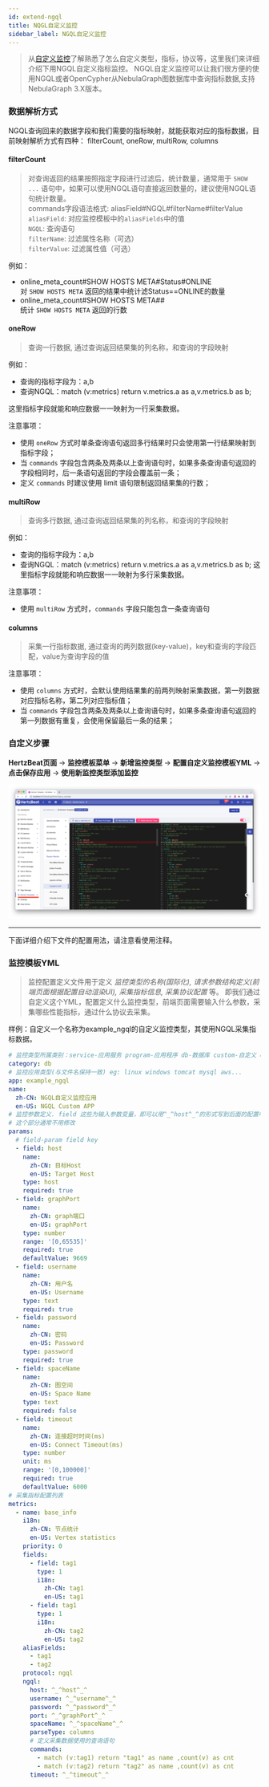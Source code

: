 ```yaml
---
id: extend-ngql
title: NQGL自定义监控
sidebar_label: NGQL自定义监控
---
```


> 从[自定义监控](extend-point)了解熟悉了怎么自定义类型，指标，协议等，这里我们来详细介绍下用NGQL自定义指标监控。
> NGQL自定义监控可以让我们很方便的使用NGQL或者OpenCypher从NebulaGraph图数据库中查询指标数据,支持NebulaGraph 3.X版本。

### 数据解析方式

NGQL查询回来的数据字段和我们需要的指标映射，就能获取对应的指标数据，目前映射解析方式有四种： filterCount, oneRow, multiRow, columns

#### **filterCount**

> 对查询返回的结果按照指定字段进行过滤后，统计数量，通常用于 `SHOW ...` 语句中，如果可以使用NGQL语句直接返回数量的，建议使用NGQL语句统计数量。  
> commands字段语法格式: aliasField#NGQL#filterName#filterValue  
> `aliasField`: 对应监控模板中的`aliasFields`中的值  
> `NGQL`: 查询语句  
> `filterName`: 过滤属性名称（可选）  
> `filterValue`: 过滤属性值（可选）

例如：

- online_meta_count#SHOW HOSTS META#Status#ONLINE  
对 `SHOW HOSTS META` 返回的结果中统计滤Status==ONLINE的数量
- online_meta_count#SHOW HOSTS META##  
统计 `SHOW HOSTS META` 返回的行数

#### **oneRow**

> 查询一行数据, 通过查询返回结果集的列名称，和查询的字段映射

例如：

- 查询的指标字段为：a,b
- 查询NGQL：match (v:metrics) return v.metrics.a as a,v.metrics.b as b;

这里指标字段就能和响应数据一一映射为一行采集数据。

注意事项：

- 使用 `oneRow` 方式时单条查询语句返回多行结果时只会使用第一行结果映射到指标字段；
- 当 `commands` 字段包含两条及两条以上查询语句时，如果多条查询语句返回的字段相同时，后一条语句返回的字段会覆盖前一条；
- 定义 `commands` 时建议使用 limit 语句限制返回结果集的行数；

#### **multiRow**

> 查询多行数据, 通过查询返回结果集的列名称，和查询的字段映射

例如：

- 查询的指标字段为：a,b  
- 查询NGQL：match (v:metrics) return v.metrics.a as a,v.metrics.b as b;
这里指标字段就能和响应数据一一映射为多行采集数据。

注意事项：

- 使用 `multiRow` 方式时，`commands` 字段只能包含一条查询语句

#### **columns**

> 采集一行指标数据, 通过查询的两列数据(key-value)，key和查询的字段匹配，value为查询字段的值

注意事项：

- 使用 `columns` 方式时，会默认使用结果集的前两列映射采集数据，第一列数据对应指标名称，第二列对应指标值；
- 当 `commands` 字段包含两条及两条以上查询语句时，如果多条查询语句返回的第一列数据有重复，会使用保留最后一条的结果；

### 自定义步骤

**HertzBeat页面** -> **监控模板菜单** -> **新增监控类型** -> **配置自定义监控模板YML** -> **点击保存应用** -> **使用新监控类型添加监控**

![HertzBeat](/img/docs/advanced/extend-point-1.png)

-------

下面详细介绍下文件的配置用法，请注意看使用注释。

### 监控模板YML

> 监控配置定义文件用于定义 *监控类型的名称(国际化), 请求参数结构定义(前端页面根据配置自动渲染UI), 采集指标信息, 采集协议配置* 等。
> 即我们通过自定义这个YML，配置定义什么监控类型，前端页面需要输入什么参数，采集哪些性能指标，通过什么协议去采集。

样例：自定义一个名称为example_ngql的自定义监控类型，其使用NGQL采集指标数据。

```yaml
# 监控类型所属类别：service-应用服务 program-应用程序 db-数据库 custom-自定义 os-操作系统 bigdata-大数据 mid-中间件 webserver-web服务器 cache-缓存 cn-云原生 network-网络监控等等
category: db
# 监控应用类型(与文件名保持一致) eg: linux windows tomcat mysql aws...
app: example_ngql
name:
  zh-CN: NGQL自定义监控应用
  en-US: NGQL Custom APP
# 监控参数定义. field 这些为输入参数变量，即可以用^_^host^_^的形式写到后面的配置中，系统自动变量值替换
# 这个部分通常不用修改
params:
  # field-param field key
  - field: host
    name:
      zh-CN: 目标Host
      en-US: Target Host
    type: host
    required: true
  - field: graphPort
    name:
      zh-CN: graph端口
      en-US: graphPort
    type: number
    range: '[0,65535]'
    required: true
    defaultValue: 9669
  - field: username
    name:
      zh-CN: 用户名
      en-US: Username
    type: text
    required: true
  - field: password
    name:
      zh-CN: 密码
      en-US: Password
    type: password
    required: true
  - field: spaceName
    name:
      zh-CN: 图空间
      en-US: Space Name
    type: text
    required: false
  - field: timeout
    name:
      zh-CN: 连接超时时间(ms)
      en-US: Connect Timeout(ms)
    type: number
    unit: ms
    range: '[0,100000]'
    required: true
    defaultValue: 6000
# 采集指标配置列表
metrics:
  - name: base_info
    i18n:
      zh-CN: 节点统计
      en-US: Vertex statistics
    priority: 0
    fields:
      - field: tag1
        type: 1
        i18n:
          zh-CN: tag1
          en-US: tag1
      - field: tag1
        type: 1
        i18n:
          zh-CN: tag2
          en-US: tag2
    aliasFields:
      - tag1
      - tag2
    protocol: ngql
    ngql:
      host: ^_^host^_^
      username: ^_^username^_^
      password: ^_^password^_^
      port: ^_^graphPort^_^
      spaceName: ^_^spaceName^_^
      parseType: columns
      # 定义采集数据使用的查询语句
      commands:
        - match (v:tag1) return "tag1" as name ,count(v) as cnt 
        - match (v:tag2) return "tag2" as name ,count(v) as cnt
      timeout: ^_^timeout^_^
```
